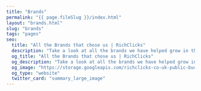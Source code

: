 ```yaml
---
title: "Brands"
permalink: "{{ page.fileSlug }}/index.html"
layout: "brands.html"
slug: "brands"
tags: "pages"
seo:
  title: "All the Brands that chose us | RichClicks"
  description: "Take a look at all the brands we have helped grow in the past and those who now rely on us to improve their online presence!"
  og_title: "All the Brands that chose us | RichClicks"
  og_description: "Take a look at all the brands we have helped grow in the past and those who now rely on us to improve their online presence!"
  og_image: "https://storage.googleapis.com/richclicks-co-uk-public-bucket/opengraph-sito/opengraphRC.jpg"
  og_type: "website"
  twitter_card: "summary_large_image"
---
```



